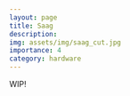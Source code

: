 ```yaml
---
layout: page
title: Saag
description: 
img: assets/img/saag_cut.jpg
importance: 4
category: hardware
---
```


WIP!
